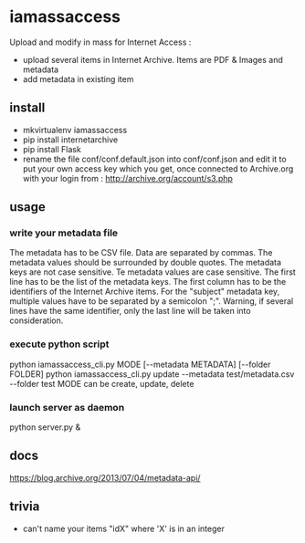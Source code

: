 # iamassaccess
Upload and modify in mass for Internet Access : 
- upload several items in Internet Archive. Items are PDF & Images and metadata
- add metadata in existing item

## install
- mkvirtualenv iamassaccess
- pip install internetarchive
- pip install Flask
- rename the file conf/conf.default.json into conf/conf.json and edit it to put your own access key which you get, once connected to Archive.org with your login from : 
http://archive.org/account/s3.php


## usage

### write your metadata file
The metadata has to be CSV file.
Data are separated by commas.
The metadata values should be surrounded by double quotes.
The metadata keys are not case sensitive.
Te metadata values are case sensitive.
The first line has to be the list of the metadata keys.
The first column has to be the identifiers of the Internet Archive items.
For the "subject" metadata key, multiple values have to be separated by a semicolon ";".
Warning, if several lines have the same identifier, only the last line will be taken into consideration.

### execute python script
python iamassaccess_cli.py MODE [--metadata METADATA] [--folder FOLDER]
python iamassaccess_cli.py update --metadata test/metadata.csv --folder test
MODE can be create, update, delete

### launch server as daemon
python server.py &

## docs
https://blog.archive.org/2013/07/04/metadata-api/

## trivia
- can't name your items "idX" where 'X' is in an integer